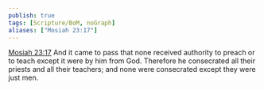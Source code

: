 ```yaml
---
publish: true
tags: [Scripture/BoM, noGraph]
aliases: ["Mosiah 23:17"]
---
```

[Mosiah 23:17](https://churchofjesuschrist.org/study/scriptures/bofm/mosiah/23?lang=eng&id=p17#p17) And it came to pass that none received authority to preach or to teach except it were by him from God. Therefore he consecrated all their priests and all their teachers; and none were consecrated except they were just men.
